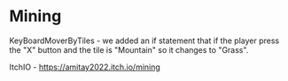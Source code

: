 # Mining

KeyBoardMoverByTiles - we added an if statement that if the player press the "X" button and the tile is "Mountain" so it changes to "Grass".

ItchIO - https://amitay2022.itch.io/mining
